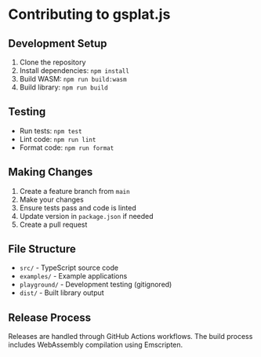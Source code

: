 # Contributing to gsplat.js

## Development Setup

1. Clone the repository
2. Install dependencies: `npm install`
3. Build WASM: `npm run build:wasm`
4. Build library: `npm run build`

## Testing

- Run tests: `npm test`
- Lint code: `npm run lint`
- Format code: `npm run format`

## Making Changes

1. Create a feature branch from `main`
2. Make your changes
3. Ensure tests pass and code is linted
4. Update version in `package.json` if needed
5. Create a pull request

## File Structure

- `src/` - TypeScript source code
- `examples/` - Example applications
- `playground/` - Development testing (gitignored)
- `dist/` - Built library output

## Release Process

Releases are handled through GitHub Actions workflows. The build process includes WebAssembly compilation using Emscripten.